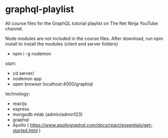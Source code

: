 # graphql-playlist
All course files for the GraphQL tutorial playlist on The Net Ninja YouTube channel.

Node modules are not included in the course files. After download, run npm install to install the modules (client and server folders)

- npm i -g nodemon

start: 
- cd server/
- nodemon app
- open browser localhost:4000/graphiql

technology:
- reactjs
- express
- mongodb mlab (admin/admin123)
- graphql 
- Apollo ( https://www.apollographql.com/docs/react/essentials/get-started.html )